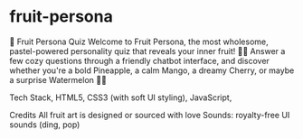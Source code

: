 # fruit-persona
🍓 Fruit Persona Quiz Welcome to Fruit Persona, the most wholesome, pastel-powered personality quiz that reveals your inner fruit! 🥝✨  Answer a few cozy questions through a friendly chatbot interface, and discover whether you're a bold Pineapple, a calm Mango, a dreamy Cherry, or maybe a surprise Watermelon 🍉💫


Tech Stack,
HTML5,
CSS3 (with soft UI styling),
JavaScript,

Credits
All fruit art is designed or sourced with love
Sounds: royalty-free UI sounds (ding, pop)
